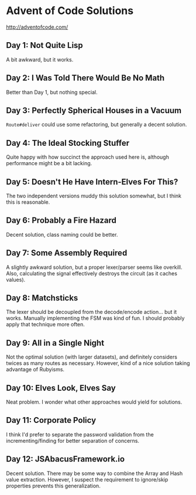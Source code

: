 # Advent of Code Solutions

http://adventofcode.com/

## Day 1: Not Quite Lisp

A bit awkward, but it works.

## Day 2: I Was Told There Would Be No Math

Better than Day 1, but nothing special.

## Day 3: Perfectly Spherical Houses in a Vacuum

`Route#deliver` could use some refactoring, but generally a decent solution.

## Day 4: The Ideal Stocking Stuffer

Quite happy with how succinct the approach used here is, although performance might be a bit lacking.

## Day 5: Doesn't He Have Intern-Elves For This?

The two independent versions muddy this solution somewhat, but I think this is reasonable.

## Day 6: Probably a Fire Hazard

Decent solution, class naming could be better.

## Day 7: Some Assembly Required

A slightly awkward solution, but a proper lexer/parser seems like overkill.
Also, calculating the signal effectively destroys the circuit (as it caches values).

## Day 8: Matchsticks

The lexer should be decoupled from the decode/encode action... but it works.
Manually implementing the FSM was kind of fun. I should probably apply that technique more often.

## Day 9: All in a Single Night

Not the optimal solution (with larger datasets), and definitely considers twices as many routes as necessary.
However, kind of a nice solution taking advantage of Rubyisms.

## Day 10: Elves Look, Elves Say

Neat problem. I wonder what other approaches would yield for solutions.

## Day 11: Corporate Policy

I think I'd prefer to separate the password validation from the incrementing/finding for better separation of concerns.

## Day 12: JSAbacusFramework.io

Decent solution. There may be some way to combine the Array and Hash value extraction.
However, I suspect the requirement to ignore/skip properties prevents this generalization.
